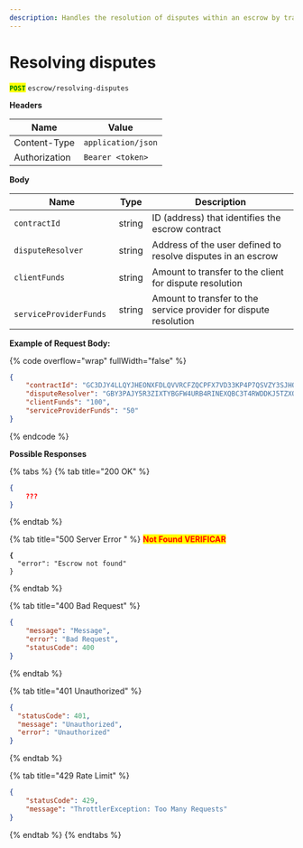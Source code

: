 ```yaml
---
description: Handles the resolution of disputes within an escrow by transferring the amounts entered so far in the escrow to the client and service provider according to what the dispute resolver deems appropriate.
---
```


# Resolving disputes

<mark style="color:green;">**`POST`**</mark> `escrow/resolving-disputes`

**Headers**

| Name         | Value              |
| ------------ | ------------------ |
| Content-Type | `application/json` |
| Authorization  | `Bearer <token>` |

**Body**

| Name                 | Type   | Description                                                  |
| -------------------- | ------ | ------------------------------------------------------------ |
| <pre><code>contractId</code></pre>           | string | ID (address) that identifies the escrow contract             |
| <pre><code>disputeResolver</code></pre>      | string | Address of the user defined to resolve disputes in an escrow |
| <pre><code>clientFunds</code></pre>          | string | Amount to transfer to the client for dispute resolution      |
| <pre><code> serviceProviderFunds </code></pre> | string | Amount to transfer to the service provider for dispute resolution |

**Example of Request Body:**

{% code overflow="wrap" fullWidth="false" %}
```json
{
	"contractId": "GC3DJY4LLQYJHEONXFDLQVVRCFZQCPFX7VD33KP4P7QSVZY3SJHQBZGV",
	"disputeResolver": "GBY3PAJY5R3ZIXTYBGFW4URB4RINEXQBC3T4RWDDKJ5TZXQYZUN6A4TP", 
	"clientFunds": "100",
	"serviceProviderFunds": "50"
}
```
{% endcode %}

**Possible Responses**

{% tabs %}
{% tab title="200 OK" %}
```json
{
    ???
}
```
{% endtab %}

{% tab title="500 Server Error " %}
<mark style="color:red;">**Not Found VERIFICAR**</mark>

<pre class="language-json"><code class="lang-json"><strong>{
</strong>  "error": "Escrow not found"
}
</code></pre>
{% endtab %}

{% tab title="400 Bad Request" %}
```json
{
    "message": "Message",
    "error": "Bad Request",
    "statusCode": 400
}
```
{% endtab %}


{% tab title="401 Unauthorized" %}
```json
{
  "statusCode": 401,
  "message": "Unauthorized",
  "error": "Unauthorized"
}
```
{% endtab %}


{% tab title="429 Rate Limit" %}
```json
{
    "statusCode": 429,
    "message": "ThrottlerException: Too Many Requests"
}
```
{% endtab %}
{% endtabs %}


